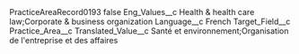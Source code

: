 <?xml version="1.0" encoding="UTF-8"?>
<CustomMetadata xmlns="http://soap.sforce.com/2006/04/metadata" xmlns:xsi="http://www.w3.org/2001/XMLSchema-instance" xmlns:xsd="http://www.w3.org/2001/XMLSchema">
    <label>PracticeAreaRecord0193</label>
    <protected>false</protected>
    <values>
        <field>Eng_Values__c</field>
        <value xsi:type="xsd:string">Health &amp; health care law;Corporate &amp; business organization</value>
    </values>
    <values>
        <field>Language__c</field>
        <value xsi:type="xsd:string">French</value>
    </values>
    <values>
        <field>Target_Field__c</field>
        <value xsi:type="xsd:string">Practice_Area__c</value>
    </values>
    <values>
        <field>Translated_Value__c</field>
        <value xsi:type="xsd:string">Santé et environnement;Organisation de l&apos;entreprise et des affaires</value>
    </values>
</CustomMetadata>
